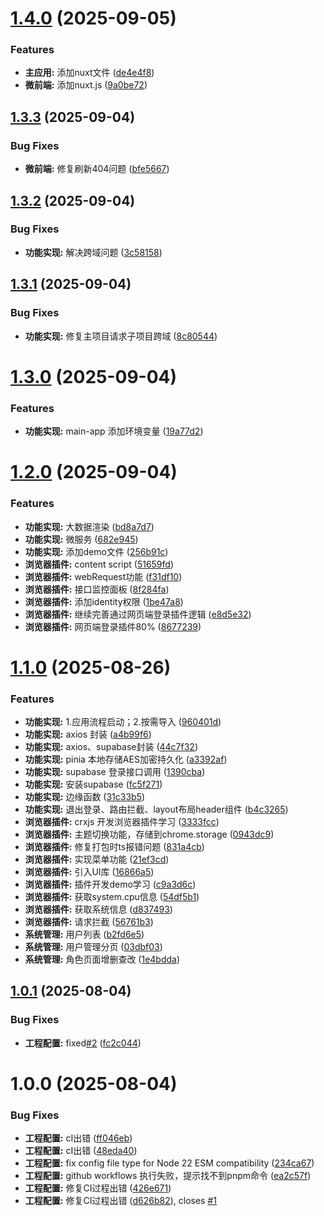 # [1.4.0](https://github.com/zhangpanonline/enterprise-admin/compare/v1.3.3...v1.4.0) (2025-09-05)


### Features

* **主应用:** 添加nuxt文件 ([de4e4f8](https://github.com/zhangpanonline/enterprise-admin/commit/de4e4f8615706e82a4e2a649596a70940bad2882))
* **微前端:** 添加nuxt.js ([9a0be72](https://github.com/zhangpanonline/enterprise-admin/commit/9a0be723e33ca2c70522439dc93187229cd79fca))

## [1.3.3](https://github.com/zhangpanonline/enterprise-admin/compare/v1.3.2...v1.3.3) (2025-09-04)


### Bug Fixes

* **微前端:** 修复刷新404问题 ([bfe5667](https://github.com/zhangpanonline/enterprise-admin/commit/bfe5667476e9bb6b4f4b9f3f964273c4db05c5f5))

## [1.3.2](https://github.com/zhangpanonline/enterprise-admin/compare/v1.3.1...v1.3.2) (2025-09-04)


### Bug Fixes

* **功能实现:** 解决跨域问题 ([3c58158](https://github.com/zhangpanonline/enterprise-admin/commit/3c58158ece9d4da2a10da7a490d89d6c10c36c13))

## [1.3.1](https://github.com/zhangpanonline/enterprise-admin/compare/v1.3.0...v1.3.1) (2025-09-04)


### Bug Fixes

* **功能实现:** 修复主项目请求子项目跨域 ([8c80544](https://github.com/zhangpanonline/enterprise-admin/commit/8c8054484d770de82c57977d7018d3562a9fb09e))

# [1.3.0](https://github.com/zhangpanonline/enterprise-admin/compare/v1.2.0...v1.3.0) (2025-09-04)


### Features

* **功能实现:** main-app 添加环境变量 ([19a77d2](https://github.com/zhangpanonline/enterprise-admin/commit/19a77d2b0bd0a9cc75d6b3a115a792a100df35be))

# [1.2.0](https://github.com/zhangpanonline/enterprise-admin/compare/v1.1.0...v1.2.0) (2025-09-04)


### Features

* **功能实现:** 大数据渲染 ([bd8a7d7](https://github.com/zhangpanonline/enterprise-admin/commit/bd8a7d7b38cceba334f0aa6a9497844035a2d89a))
* **功能实现:** 微服务 ([682e945](https://github.com/zhangpanonline/enterprise-admin/commit/682e945d8d00a85a01448e48abfd23f551fafec0))
* **功能实现:** 添加demo文件 ([256b91c](https://github.com/zhangpanonline/enterprise-admin/commit/256b91c20786068ea6e926507ea7ae0320d923ff))
* **浏览器插件:** content script ([51659fd](https://github.com/zhangpanonline/enterprise-admin/commit/51659fdbb636b18f5a8c517515d11e30a4a45bc1))
* **浏览器插件:** webRequest功能 ([f31df10](https://github.com/zhangpanonline/enterprise-admin/commit/f31df10992de56aa9b0cd2d054f5a820d1ae2635))
* **浏览器插件:** 接口监控面板 ([8f284fa](https://github.com/zhangpanonline/enterprise-admin/commit/8f284fa9bbf74c492c183fd80b91efcb1be5b0b7))
* **浏览器插件:** 添加identity权限 ([1be47a8](https://github.com/zhangpanonline/enterprise-admin/commit/1be47a8a9e1ec59c7d860c335fbdea91a8742d6f))
* **浏览器插件:** 继续完善通过网页端登录插件逻辑 ([e8d5e32](https://github.com/zhangpanonline/enterprise-admin/commit/e8d5e32cdfc24590f64c3c41db09b0a3cc64404a))
* **浏览器插件:** 网页端登录插件80% ([8677239](https://github.com/zhangpanonline/enterprise-admin/commit/86772391e807d57d2a08417fe48824317f7e8b9f))

# [1.1.0](https://github.com/zhangpanonline/enterprise-admin/compare/v1.0.1...v1.1.0) (2025-08-26)


### Features

* **功能实现:** 1.应用流程启动；2.按需导入 ([960401d](https://github.com/zhangpanonline/enterprise-admin/commit/960401d67aef44a670b34b1105f4131bb707fc29))
* **功能实现:** axios 封装 ([a4b99f6](https://github.com/zhangpanonline/enterprise-admin/commit/a4b99f658b4fb26a860818c08e25b9f9d2e603e6))
* **功能实现:** axios、supabase封装 ([44c7f32](https://github.com/zhangpanonline/enterprise-admin/commit/44c7f3259768a90c6ebaa1f4201e9fd6e8a98424))
* **功能实现:** pinia 本地存储AES加密持久化 ([a3392af](https://github.com/zhangpanonline/enterprise-admin/commit/a3392af1c309b9b342e8c080ea263e3aa7c1cc93))
* **功能实现:** supabase 登录接口调用 ([1390cba](https://github.com/zhangpanonline/enterprise-admin/commit/1390cbae5b6a1b6caaedb6472e1153b70cff7039))
* **功能实现:** 安装supabase ([fc5f271](https://github.com/zhangpanonline/enterprise-admin/commit/fc5f2718c4fac8c73234e6953a76b691e7d96e19))
* **功能实现:** 边缘函数 ([31c33b5](https://github.com/zhangpanonline/enterprise-admin/commit/31c33b5e3dfa2ae00f40f605db62c1a072955fb1))
* **功能实现:** 退出登录、路由拦截、layout布局header组件 ([b4c3265](https://github.com/zhangpanonline/enterprise-admin/commit/b4c3265043595febba36ef5ca361f6d54e96aaad))
* **浏览器插件:** crxjs 开发浏览器插件学习 ([3333fcc](https://github.com/zhangpanonline/enterprise-admin/commit/3333fccfe4f8af18a56e24201ddcc369ffb09246))
* **浏览器插件:** 主题切换功能，存储到chrome.storage ([0943dc9](https://github.com/zhangpanonline/enterprise-admin/commit/0943dc999f91dea462a7ff16e3e1afe5481fe0c9))
* **浏览器插件:** 修复打包时ts报错问题 ([831a4cb](https://github.com/zhangpanonline/enterprise-admin/commit/831a4cb4cf5b32937794e4b5efc26151746c4a39))
* **浏览器插件:** 实现菜单功能 ([21ef3cd](https://github.com/zhangpanonline/enterprise-admin/commit/21ef3cdfb12b68ddf04eebab5a91466a4c08a8c0))
* **浏览器插件:** 引入UI库 ([16866a5](https://github.com/zhangpanonline/enterprise-admin/commit/16866a522802f4617ef8eef2fb070d7d74ab9a49))
* **浏览器插件:** 插件开发demo学习 ([c9a3d6c](https://github.com/zhangpanonline/enterprise-admin/commit/c9a3d6c45b69f58e4f95daae3a44c008ecd94eeb))
* **浏览器插件:** 获取system.cpu信息 ([54df5b1](https://github.com/zhangpanonline/enterprise-admin/commit/54df5b1f19bcf78a1360cbff70db31799e983936))
* **浏览器插件:** 获取系统信息 ([d837493](https://github.com/zhangpanonline/enterprise-admin/commit/d837493cc272f5bde43696f4c59ec27e482f5356))
* **浏览器插件:** 请求拦截 ([56761b3](https://github.com/zhangpanonline/enterprise-admin/commit/56761b338da96c9422284975a69854642ec1a927))
* **系统管理:** 用户列表 ([b2fd6e5](https://github.com/zhangpanonline/enterprise-admin/commit/b2fd6e53f4721e31cc05e586ed16ce872b69ddbf))
* **系统管理:** 用户管理分页 ([03dbf03](https://github.com/zhangpanonline/enterprise-admin/commit/03dbf039cf519341ce841e852376670a392da247))
* **系统管理:** 角色页面增删查改 ([1e4bdda](https://github.com/zhangpanonline/enterprise-admin/commit/1e4bddaf77a5f579230cfb6aa42dec09e49280cb))

## [1.0.1](https://github.com/zhangpanonline/enterprise-admin/compare/v1.0.0...v1.0.1) (2025-08-04)


### Bug Fixes

* **工程配置:** fixed[#2](https://github.com/zhangpanonline/enterprise-admin/issues/2) ([fc2c044](https://github.com/zhangpanonline/enterprise-admin/commit/fc2c044b94593a00a441443038658a806342521f))

# 1.0.0 (2025-08-04)


### Bug Fixes

* **工程配置:** cI出错 ([ff046eb](https://github.com/zhangpanonline/enterprise-admin/commit/ff046eb49bb5f947ffe71e1f000581ba2a7a30e4))
* **工程配置:** cI出错 ([48eda40](https://github.com/zhangpanonline/enterprise-admin/commit/48eda4005a9d917880842f1328d1853effb258c3))
* **工程配置:** fix config file type for Node 22 ESM compatibility ([234ca67](https://github.com/zhangpanonline/enterprise-admin/commit/234ca6778bfcca3a73539a6f1ba63cbbf124f0e5))
* **工程配置:** github workflows 执行失败，提示找不到pnpm命令 ([ea2c57f](https://github.com/zhangpanonline/enterprise-admin/commit/ea2c57f602f78814ce12a92f6fe216d2983439b6))
* **工程配置:** 修复CI过程出错 ([426e671](https://github.com/zhangpanonline/enterprise-admin/commit/426e671e966ddae14fcd031b11366ccab54d5026))
* **工程配置:** 修复CI过程出错 ([d626b82](https://github.com/zhangpanonline/enterprise-admin/commit/d626b82bb78e0822aab2e1a1d1f59fc78cbedc29)), closes [#1](https://github.com/zhangpanonline/enterprise-admin/issues/1)
